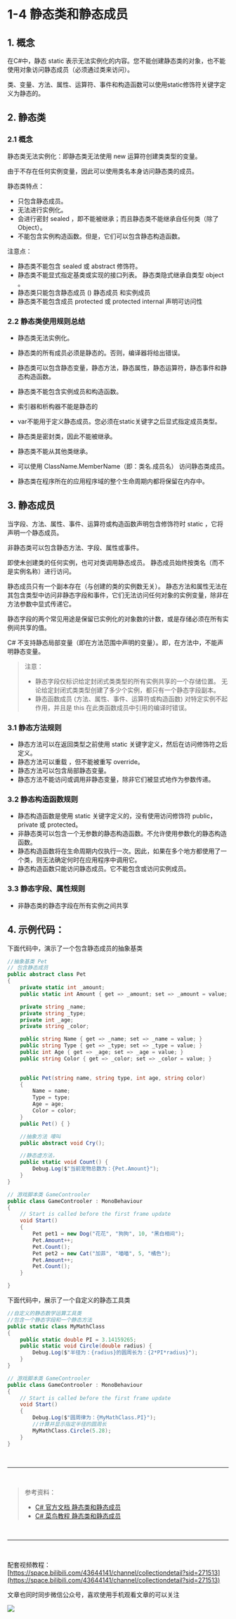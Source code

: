 # 1-4 静态类和静态成员

## 1. 概念

在C#中，静态 static 表示无法实例化的内容。您不能创建静态类的对象，也不能使用对象访问静态成员（必须通过类来访问）。

类、变量、方法、属性、运算符、事件和构造函数可以使用static修饰符关键字定义为静态的。

## 2. 静态类

### 2.1 概念

静态类无法实例化：即静态类无法使用 new 运算符创建类类型的变量。

由于不存在任何实例变量，因此可以使用类名本身访问静态类的成员。

静态类特点：
* 只包含静态成员。
* 无法进行实例化。
* 会进行密封 sealed ，即不能被继承；而且静态类不能继承自任何类（除了 Object）。
* 不能包含实例构造函数。但是，它们可以包含静态构造函数。

注意点：
* 静态类不能包含 sealed 或 abstract 修饰符。
* 静态类不能显式指定基类或实现的接口列表。 静态类隐式继承自类型 object 。
* 静态类只能包含静态成员 () 静态成员 和实例成员 
* 静态类不能包含成员 protected 或 protected internal 声明可访问性
  
### 2.2 静态类使用规则总结

* 静态类无法实例化。

* 静态类的所有成员必须是静态的。否则，编译器将给出错误。

* 静态类可以包含静态变量，静态方法，静态属性，静态运算符，静态事件和静态构造函数。

* 静态类不能包含实例成员和构造函数。

* 索引器和析构器不能是静态的

* var不能用于定义静态成员。您必须在static关键字之后显式指定成员类型。

* 静态类是密封类，因此不能被继承。

* 静态类不能从其他类继承。

* 可以使用 ClassName.MemberName（即：类名.成员名） 访问静态类成员。

* 静态类在程序所在的应用程序域的整个生命周期内都将保留在内存中。

## 3. 静态成员

当字段、方法、属性、事件、运算符或构造函数声明包含修饰符时 static ，它将声明一个静态成员。

非静态类可以包含静态方法、字段、属性或事件。 

即使未创建类的任何实例，也可对类调用静态成员。 静态成员始终按类名（而不是实例名称）进行访问。 

静态成员只有一个副本存在（与创建的类的实例数无关）。 静态方法和属性无法在其包含类型中访问非静态字段和事件，它们无法访问任何对象的实例变量，除非在方法参数中显式传递它。

静态字段的两个常见用途是保留已实例化的对象数的计数，或是存储必须在所有实例间共享的值。

C# 不支持静态局部变量（即在方法范围中声明的变量）。即，在方法中，不能声明静态变量。

> 注意：
> * 静态字段仅标识给定封闭式类类型的所有实例共享的一个存储位置。 无论给定封闭式类类型创建了多少个实例，都只有一个静态字段副本。
> * 静态函数成员 (方法、属性、事件、运算符或构造函数) 对特定实例不起作用，并且是 this 在此类函数成员中引用的编译时错误。

### 3.1 静态方法规则

* 静态方法可以在返回类型之前使用 static 关键字定义，然后在访问修饰符之后定义。
* 静态方法可以重载 ，但不能被重写 override。
* 静态方法可以包含局部静态变量。
* 静态方法不能访问或调用非静态变量，除非它们被显式地作为参数传递。

### 3.2 静态构造函数规则

* 静态构造函数是使用 static 关键字定义的，没有使用访问修饰符 public，private 或 protected。
* 非静态类可以包含一个无参数的静态构造函数。不允许使用参数化的静态构造函数。
* 静态构造函数将在生命周期内仅执行一次。因此，如果在多个地方都使用了一个类，则无法确定何时在应用程序中调用它。
* 静态构造函数只能访问静态成员。它不能包含或访问实例成员。

### 3.3 静态字段、属性规则

* 非静态类的静态字段在所有实例之间共享

## 4. 示例代码：

下面代码中，演示了一个包含静态成员的抽象基类

``` C#
//抽象基类 Pet 
// 包含静态成员
public abstract class Pet
{
    private static int _amount;
    public static int Amount { get => _amount; set => _amount = value; }

    private string _name;
    private string _type;
    private int _age;
    private string _color;

    public string Name { get => _name; set => _name = value; }
    public string Type { get => _type; set => _type = value; }
    public int Age { get => _age; set => _age = value; }
    public string Color { get => _color; set => _color = value; }
    

    public Pet(string name, string type, int age, string color)
    {
        Name = name;
        Type = type;
        Age = age;
        Color = color;
    }
    public Pet() { }

    //抽象方法 嚎叫
    public abstract void Cry();

    //静态虚方法，
    public static void Count() {
        Debug.Log($"当前宠物总数为：{Pet.Amount}");
    }
}

// 游戏脚本类 GameControoler
public class GameControoler : MonoBehaviour
{
    // Start is called before the first frame update
    void Start()
    {
        Pet pet1 = new Dog("花花", "狗狗", 10, "黑白相间");
        Pet.Amount++;
        Pet.Count();
        Pet pet2 = new Cat("加菲", "喵喵", 5, "橘色");
        Pet.Amount++;
        Pet.Count();
    }

}

```

下面代码中，展示了一个自定义的静态工具类

``` C#
//自定义的静态数学运算工具类
//包含一个静态字段和一个静态方法
public static class MyMathClass
{
    public static double PI = 3.14159265;
    public static void Circle(double radius) {
        Debug.Log($"半径为：{radius}的圆周长为：{2*PI*radius}");
    }
}

// 游戏脚本类 GameControoler
public class GameControoler : MonoBehaviour
{
    // Start is called before the first frame update
    void Start()
    {
        Debug.Log($"圆周律为：{MyMathClass.PI}");
        //计算并显示指定半径的圆周长
        MyMathClass.Circle(5.28);
    }
}


```


<br>
<hr>
<br>

> 参考资料：
> * [C# 官方文档 静态类和静态成员](https://docs.microsoft.com/zh-cn/dotnet/csharp/programming-guide/classes-and-structs/static-classes-and-static-class-members)
> * [C# 菜鸟教程 静态类和静态成员](https://www.cainiaojc.com/csharp/csharp-static.html)

<br>
<hr>
<br>

配套视频教程：
[https://space.bilibili.com/43644141/channel/collectiondetail?sid=271513](https://space.bilibili.com/43644141/channel/collectiondetail?sid=271513)

文章也同时同步微信公众号，喜欢使用手机观看文章的可以关注

![](../../../imgs/微信公众号二维码.jpg)
